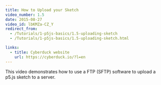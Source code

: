```yaml
---
title: How to Upload your Sketch
video_number: 1.5
date: 2015-08-27
video_id: lbKMZa-CZ_Y
redirect_from:
  - /Tutorials/1-p5js-basics/1.5-uploading-sketch
  - /Tutorials/1-p5js-basics/1.5-uploading-sketch.html

links:
  - title: Cyberduck website
    url: https://cyberduck.io/?l=en
---
```


This video demonstrates how to use a FTP (SFTP) software to upload a p5.js sketch to a server.
